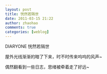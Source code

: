 ```yaml
---
layout: post
title: 恍然若隔世
date: 2011-03-15 21:22
author: zhaohao
comments: true
categories: [weblog]
---
```

DIARYONE 恍然若隔世

屋外光线渐渐的暗了下来，时不时传来呜呜的风声~

偶然翻看到一些日志，思绪被牵着走了好远~
